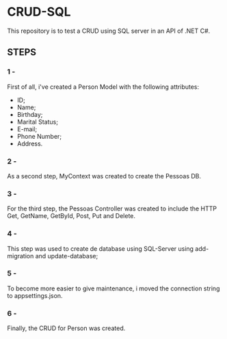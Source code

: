 # CRUD-SQL
This repository is to test a CRUD using SQL server in an API of .NET C#.


## STEPS

### 1 -
First of all, i've created a Person Model with the following attributes:
- ID;
- Name;
- Birthday;
- Marital Status;
- E-mail;
- Phone Number; 
- Address.

### 2 -
As a second step, MyContext was created to create the Pessoas DB. 

### 3 -
For the third step, the Pessoas Controller was created to include the HTTP Get, GetName, GetById, Post, Put and Delete.

### 4 -
This step was used to create de database using SQL-Server using add-migration and update-database;

### 5 -
To become more easier to give maintenance, i moved the connection string to appsettings.json.

### 6 -
Finally, the CRUD for Person was created.
